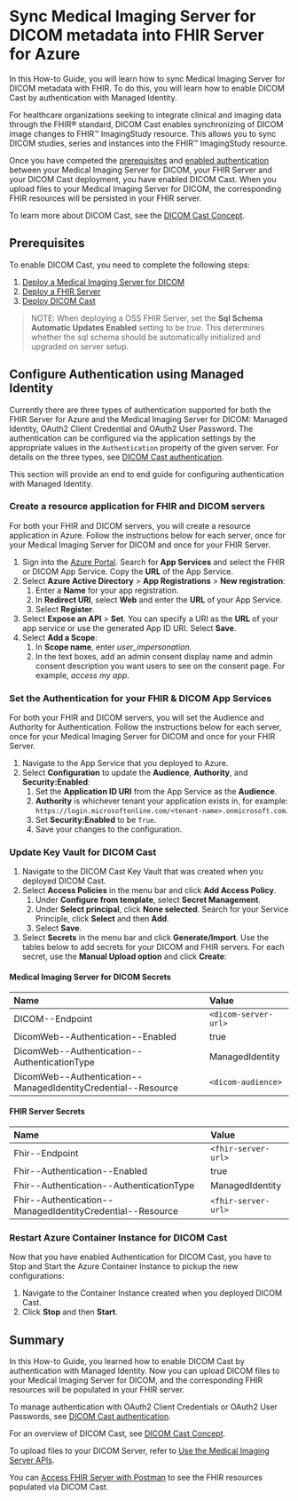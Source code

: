 # Sync Medical Imaging Server for DICOM metadata into FHIR Server for Azure

In this How-to Guide, you will learn how to sync Medical Imaging Server for DICOM metadata with FHIR. To do this, you will learn how to enable DICOM Cast by authentication with Managed Identity.

For healthcare organizations seeking to integrate clinical and imaging data through the FHIR® standard, DICOM Cast enables synchronizing of DICOM image changes to FHIR&trade; ImagingStudy resource. This allows you to sync DICOM studies, series and instances into the FHIR&trade; ImagingStudy resource.

Once you have competed the [prerequisites](#Prerequisites) and [enabled authentication](#Configure-Authentication-using-Managed-Identity) between your Medical Imaging Server for DICOM, your FHIR Server and your DICOM Cast deployment, you have enabled DICOM Cast. When you upload files to your Medical Imaging Server for DICOM, the corresponding FHIR resources will be persisted in your FHIR server.

To learn more about DICOM Cast, see the [DICOM Cast Concept](../concepts/dicom-cast.md).

## Prerequisites

To enable DICOM Cast, you need to complete the following steps:

1. [Deploy a Medical Imaging Server for DICOM](../quickstarts/deploy-via-azure.md)
1. [Deploy a FHIR Server](https://github.com/microsoft/fhir-server)
1. [Deploy DICOM Cast](../quickstarts/deploy-dicom-cast.md)

> NOTE: When deploying a OSS FHIR Server, set the **Sql Schema Automatic Updates Enabled** setting to be *true*. This determines whether the sql schema should be automatically initialized and upgraded on server setup.

## Configure Authentication using Managed Identity

Currently there are three types of authentication supported for both the FHIR Server for Azure and the Medical Imaging Server for DICOM: Managed Identity, OAuth2 Client Credential and OAuth2 User Password. The authentication can be configured via the application settings by the appropriate values in the `Authentication` property of the given server. For details on the three types, see [DICOM Cast authentication](/converter/dicom-cast/docs/authentication.md).

This section will provide an end to end guide for configuring authentication with Managed Identity.

### Create a resource application for FHIR and DICOM servers

For both your FHIR and DICOM servers, you will create a resource application in Azure. Follow the instructions below for each server, once for your Medical Imaging Server for DICOM and once for your FHIR Server.

1. Sign into the [Azure Portal](https://ms.portal.azure.com/). Search for **App Services** and select the FHIR or DICOM App Service. Copy the **URL** of the App Service.
1. Select **Azure Active Directory** > **App Registrations** > **New registration**:
    1. Enter a **Name** for your app registration.
    2. In **Redirect URI**, select **Web** and enter the **URL** of your App Service.
    3. Select **Register**.
1. Select **Expose an API** > **Set**. You can specify a URI as the **URL** of your app service or use the generated App ID URI. Select **Save**.
1. Select **Add a Scope**:
    1. In **Scope name**, enter *user_impersonation*.
    1. In the text boxes, add an admin consent display name and admin consent description you want users to see on the consent page. For example, *access my app*.

### Set the Authentication for your FHIR & DICOM App Services

For both your FHIR and DICOM servers, you will set the Audience and Authority for Authentication. Follow the instructions below for each server, once for your Medical Imaging Server for DICOM and once for your FHIR Server.

1. Navigate to the App Service that you deployed to Azure.
1. Select **Configuration** to update the **Audience**, **Authority**, and **Security:Enabled**:
    1. Set the **Application ID URI** from the App Service as the **Audience**.
    1. **Authority** is whichever tenant your application exists in, for example: ```https://login.microsoftonline.com/<tenant-name>.onmicrosoft.com```.
    1.  Set **Security:Enabled** to be ```True```.
    1.  Save your changes to the configuration.

### Update Key Vault for DICOM Cast

1. Navigate to the DICOM Cast Key Vault that was created when you deployed DICOM Cast.
1. Select **Access Policies** in the menu bar and click **Add Access Policy**.
    1. Under **Configure from template**, select **Secret Management**.
    1. Under **Select principal**, click **None selected**. Search for your Service Principle, click **Select** and then **Add**.
    1. Select **Save**.
1. Select **Secrets** in the menu bar and click **Generate/Import**. Use the tables below to add secrets for your DICOM and FHIR servers. For each secret, use the **Manual Upload option** and click **Create**:

#### Medical Imaging Server for DICOM Secrets

| Name | Value |
| :------- | :----- |
| DICOM--Endpoint | ```<dicom-server-url>``` |
| DicomWeb--Authentication--Enabled | true |
| DicomWeb--Authentication--AuthenticationType | ManagedIdentity |
| DicomWeb--Authentication--ManagedIdentityCredential--Resource | ```<dicom-audience>``` |

#### FHIR Server Secrets

| Name | Value |
| :------- | :----- |
| Fhir--Endpoint | ```<fhir-server-url>``` |
| Fhir--Authentication--Enabled | true |
| Fhir--Authentication--AuthenticationType | ManagedIdentity |
| Fhir--Authentication--ManagedIdentityCredential--Resource | ```<fhir-server-url>``` |

### Restart Azure Container Instance for DICOM Cast

Now that you have enabled Authentication for DICOM Cast, you have to Stop and Start the Azure Container Instance to pickup the new configurations:

1. Navigate to the Container Instance created when you deployed DICOM Cast.
1. Click **Stop** and then **Start**.

## Summary

In this How-to Guide, you learned how to enable DICOM Cast by authentication with Managed Identity. Now you can upload DICOM files to your Medical Imaging Server for DICOM, and the corresponding FHIR resources will be populated in your FHIR server.

To manage authentication with OAuth2 Client Credentials or OAuth2 User Passwords, see [DICOM Cast authentication](/converter/dicom-cast/docs/authentication.md).

For an overview of DICOM Cast, see [DICOM Cast Concept](../concepts/dicom-cast.md).

To upload files to your DICOM Server, refer to [Use the Medical Imaging Server APIs](../tutorials/use-the-medical-imaging-server-apis.md).

You can [Access FHIR Server with Postman](https://docs.microsoft.com/azure/healthcare-apis/access-fhir-postman-tutorial) to see the FHIR resources populated via DICOM Cast.
